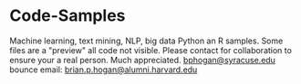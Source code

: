 # Code-Samples
Machine learning, text mining, NLP, big data Python an R samples. Some files are a "preview" all code not visible.
Please contact for collaboration to ensure your a real person. Much appreciated. bphogan@syracuse.edu
bounce email: brian.p.hogan@alumni.harvard.edu
